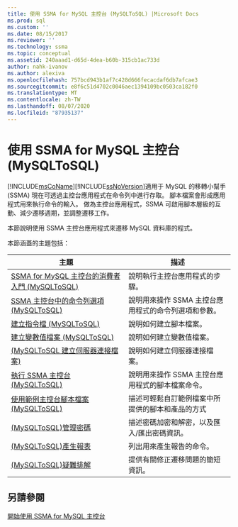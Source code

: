 ```yaml
---
title: 使用 SSMA for MySQL 主控台 (MySQLToSQL) |Microsoft Docs
ms.prod: sql
ms.custom: ''
ms.date: 08/15/2017
ms.reviewer: ''
ms.technology: ssma
ms.topic: conceptual
ms.assetid: 240aaad1-d65d-4dea-b60b-315cb1ac733d
author: nahk-ivanov
ms.author: alexiva
ms.openlocfilehash: 757bcd943b1af7c428d666fecacdaf6db7afcae3
ms.sourcegitcommit: e8f6c51d4702c0046aec1394109bc0503ca182f0
ms.translationtype: MT
ms.contentlocale: zh-TW
ms.lasthandoff: 08/07/2020
ms.locfileid: "87935137"
---
```

# <a name="working-with-ssma-for-mysql-console-mysqltosql"></a>使用 SSMA for MySQL 主控台 (MySQLToSQL)
[!INCLUDE[msCoName](../../includes/msconame_md.md)][!INCLUDE[ssNoVersion](../../includes/ssnoversion-md.md)]適用于 MySQL 的移轉小幫手 (SSMA) 現在可透過主控台應用程式在命令列中進行存取。 腳本檔案會形成應用程式用來執行命令的輸入。 做為主控台應用程式，SSMA 可啟用腳本層級的互動、減少遷移週期，並調整遷移工作。  
  
本節說明使用 SSMA 主控台應用程式來遷移 MySQL 資料庫的程式。  
  
本節涵蓋的主題包括：  
  
|主題|描述|  
|-|-|  
|[SSMA for MySQL 主控台的消費者入門 &#40;MySQLToSQL&#41;](../../ssma/mysql/getting-started-with-ssma-for-mysql-console-mysqltosql.md)|說明執行主控台應用程式的步驟。|  
|[SSMA 主控台中的命令列選項 &#40;MySQLToSQL&#41;](../../ssma/mysql/command-line-options-in-ssma-console-mysqltosql.md)|說明用來操作 SSMA 主控台應用程式的命令列選項和參數。|  
|[建立指令檔 &#40;MySQLToSQL&#41;](../../ssma/mysql/creating-script-files-mysqltosql.md)|說明如何建立腳本檔案。|  
|[建立變數值檔案 &#40;MySQLToSQL&#41;](../../ssma/mysql/creating-variable-value-files-mysqltosql.md)|說明如何建立變數值檔案。|  
|[&#40;MySQLToSQL 建立伺服器連接檔案&#41;](../../ssma/mysql/creating-the-server-connection-files-mysqltosql.md)|說明如何建立伺服器連接檔案。|  
|[執行 SSMA 主控台 &#40;MySQLToSQL&#41;](../../ssma/mysql/executing-the-ssma-console-mysqltosql.md)|說明用來操作 SSMA 主控台應用程式的腳本檔案命令。|  
|[使用範例主控台腳本檔案 &#40;MySQLToSQL&#41;](../../ssma/mysql/working-with-the-sample-console-script-files-mysqltosql.md)|描述可輕鬆自訂範例檔案中所提供的腳本和產品的方式|  
|[&#40;MySQLToSQL&#41;管理密碼](../../ssma/mysql/managing-passwords-mysqltosql.md)|描述密碼加密和解密，以及匯入/匯出密碼資訊。|  
|[&#40;MySQLToSQL&#41;產生報表](../../ssma/mysql/generating-reports-mysqltosql.md)|列出用來產生報告的命令。|  
|[&#40;MySQLToSQL&#41;疑難排解](../../ssma/mysql/troubleshooting-mysqltosql.md)|提供有關修正遷移問題的簡短資訊。|  
  
## <a name="see-also"></a>另請參閱  
[開始使用 SSMA for MySQL 主控台](getting-started-with-ssma-for-mysql-console-mysqltosql.md)  
  
